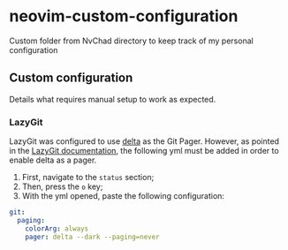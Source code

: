 # neovim-custom-configuration
Custom folder from NvChad directory to keep track of my personal configuration

## Custom configuration
Details what requires manual setup to work as expected.

### LazyGit
LazyGit was configured to use [delta](https://github.com/dandavison/delta) as the Git Pager. However, as pointed in the
[LazyGit documentation](https://github.com/jesseduffield/lazygit/blob/master/docs/Custom_Pagers.md#delta), the following yml
must be added in order to enable delta as a pager.

1. First, navigate to the `status` section;
2. Then, press the `o` key;
3. With the yml opened, paste the following configuration:
```yml
git:
  paging:
    colorArg: always
    pager: delta --dark --paging=never
```
